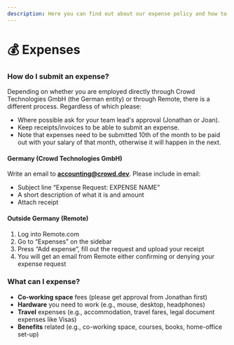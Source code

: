 ```yaml
---
description: Here you can find out about our expense policy and how to hand in expenses.
---
```


# 💰 Expenses

### How do I submit an expense?

Depending on whether you are employed directly through Crowd Technologies GmbH (the German entity) or through Remote, there is a different process. Regardless of which please:

* Where possible ask for your team lead's approval (Jonathan or Joan).
* Keep receipts/invoices to be able to submit an expense.
* Note that expenses need to be submitted 10th of the month to be paid out with your salary of that month, otherwise it will happen in the next.

#### Germany (**Crowd Technologies GmbH**)

Write an email to **accounting@crowd.dev**. Please include in email:

* Subject line “Expense Request: EXPENSE NAME”
* A short description of what it is and amount
* Attach receipt

#### Outside Germany (Remote)

1. Log into Remote.com
2. Go to “Expenses” on the sidebar
3. Press “Add expense”, fill out the request and upload your receipt
4. You will get an email from Remote either confirming or denying your expense request

### What can I expense?

* **Co-working space** fees (please get approval from Jonathan first)
* **Hardware** you need to work (e.g., mouse, desktop, headphones)
* **Travel** expenses (e.g., accommodation, travel fares, legal document expenses like Visas)
* **Benefits** related (e.g., co-working space, courses, books, home-office set-up)
